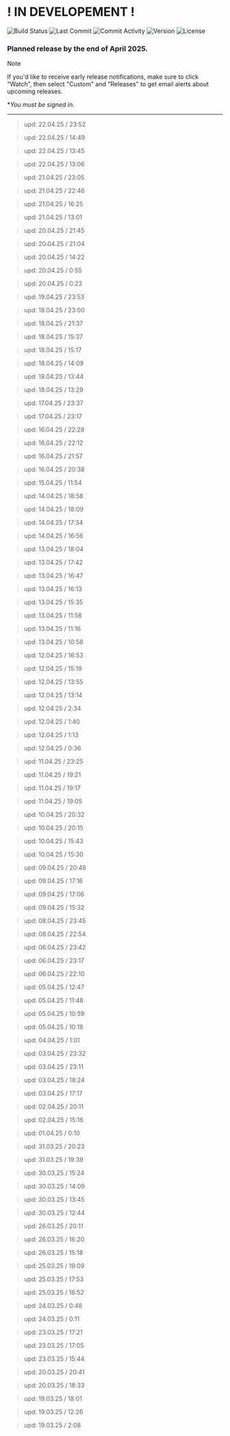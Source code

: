 # ! IN DEVELOPEMENT !

![Build Status](https://img.shields.io/badge/build-passing-brightgreen)
![Last Commit](https://img.shields.io/github/last-commit/6A7573743469736162656C/Ethereal_Reverie)
![Commit Activity](https://img.shields.io/github/commit-activity/m/6A7573743469736162656C/Ethereal_Reverie)
![Version](https://img.shields.io/badge/version-0.0.0-red)
![License](https://img.shields.io/badge/license-Other-blue)

### Planned release by the end of April 2025.

> [!NOTE]
> If you'd like to receive early release notifications, make sure to click "Watch", then select "Custom" and "Releases" to get email alerts about upcoming releases.
> 
> **You must be signed in.*

---
> upd: 22.04.25 / 23:52

> upd: 22.04.25 / 14:49

> upd: 22.04.25 / 13:45

> upd: 22.04.25 / 13:06

> upd: 21.04.25 / 23:05

> upd: 21.04.25 / 22:46

> upd: 21.04.25 / 16:25

> upd: 21.04.25 / 13:01

> upd: 20.04.25 / 21:45

> upd: 20.04.25 / 21:04

> upd: 20.04.25 / 14:22

> upd: 20.04.25 / 0:55

> upd: 20.04.25 / 0:23

> upd: 19.04.25 / 23:53

> upd: 18.04.25 / 23:00

> upd: 18.04.25 / 21:37

> upd: 18.04.25 / 15:37

> upd: 18.04.25 / 15:17

> upd: 18.04.25 / 14:09

> upd: 18.04.25 / 13:44

> upd: 18.04.25 / 13:29

> upd: 17.04.25 / 23:37

> upd: 17.04.25 / 23:17

> upd: 16.04.25 / 22:28

> upd: 16.04.25 / 22:12

> upd: 16.04.25 / 21:57

> upd: 16.04.25 / 20:38

> upd: 15.04.25 / 11:54

> upd: 14.04.25 / 18:58

> upd: 14.04.25 / 18:09

> upd: 14.04.25 / 17:34

> upd: 14.04.25 / 16:56

> upd: 13.04.25 / 18:04

> upd: 13.04.25 / 17:42

> upd: 13.04.25 / 16:47

> upd: 13.04.25 / 16:13

> upd: 13.04.25 / 15:35

> upd: 13.04.25 / 11:58

> upd: 13.04.25 / 11:16

> upd: 13.04.25 / 10:58

> upd: 12.04.25 / 16:53

> upd: 12.04.25 / 15:19

> upd: 12.04.25 / 13:55

> upd: 12.04.25 / 13:14

> upd: 12.04.25 / 2:34

> upd: 12.04.25 / 1:40

> upd: 12.04.25 / 1:13

> upd: 12.04.25 / 0:36

> upd: 11.04.25 / 23:25

> upd: 11.04.25 / 19:21

> upd: 11.04.25 / 19:17

> upd: 11.04.25 / 19:05

> upd: 10.04.25 / 20:32

> upd: 10.04.25 / 20:15

> upd: 10.04.25 / 15:43

> upd: 10.04.25 / 15:30

> upd: 09.04.25 / 20:48

> upd: 09.04.25 / 17:16

> upd: 09.04.25 / 17:06

> upd: 09.04.25 / 15:32

> upd: 08.04.25 / 23:45

> upd: 08.04.25 / 22:54

> upd: 06.04.25 / 23:42

> upd: 06.04.25 / 23:17

> upd: 06.04.25 / 22:10

> upd: 05.04.25 / 12:47

> upd: 05.04.25 / 11:48

> upd: 05.04.25 / 10:59

> upd: 05.04.25 / 10:18

> upd: 04.04.25 / 1:01

> upd: 03.04.25 / 23:32

> upd: 03.04.25 / 23:11

> upd: 03.04.25 / 18:24

> upd: 03.04.25 / 17:17

> upd: 02.04.25 / 20:11

> upd: 02.04.25 / 15:16

> upd: 01.04.25 / 0:10

> upd: 31.03.25 / 20:23

> upd: 31.03.25 / 19:39

> upd: 30.03.25 / 15:24

> upd: 30.03.25 / 14:09

> upd: 30.03.25 / 13:45

> upd: 30.03.25 / 12:44

> upd: 26.03.25 / 20:11

> upd: 26.03.25 / 16:20

> upd: 26.03.25 / 15:18

> upd: 25.03.25 / 19:09

> upd: 25.03.25 / 17:53

> upd: 25.03.25 / 16:52

> upd: 24.03.25 / 0:48

> upd: 24.03.25 / 0:11

> upd: 23.03.25 / 17:21

> upd: 23.03.25 / 17:05

> upd: 23.03.25 / 15:44

> upd: 20.03.25 / 20:41

> upd: 20.03.25 / 18:33

> upd: 19.03.25 / 18:01

> upd: 19.03.25 / 12:26

> upd: 19.03.25 / 2:08
